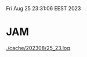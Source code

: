 Fri Aug 25 23:31:06 EEST 2023
# JAM
<a href='./cache/202308/25_23.log'>./cache/202308/25_23.log</a>
